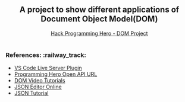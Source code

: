 <h2 align="center">A project to show different applications of Document Object Model(DOM)</h2>


<div align="center"><a href="https://hack-programming-hero-ko.netlify.app/">Hack Programming Hero - DOM Project</a></div><br>


<h3 align="left">References: :railway_track: </h3>
<ul>
<li><a href="https://marketplace.visualstudio.com/items?itemName=ritwickdey.LiveServer">VS Code Live Server Plugin</a></li>
<li><a href="http://openapi.programming-hero.com/api/course/curriculum">Programming Hero Open API  URL</a></li>
<li><a href="https://www.youtube.com/watch?v=mPTkKnL2aNA&list=PLHiZ4m8vCp9OkrURufHpGUUTBjJhO9Ghy">DOM Video Tutorials</a></li>
<li><a href="https://jsoneditoronline.org">JSON Editor Online</a></li>
<li><a href="https://www.youtube.com/watch?v=-sh1ESgihPM&t=0s">JSON Tutorial</a></li>
</ul>